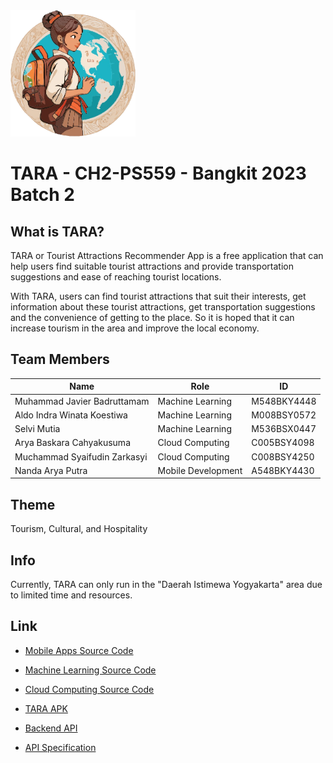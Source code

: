 <img src="https://github.com/TARA-Project/.github/blob/main/profile/tara-logo.png" width="200">

# TARA - CH2-PS559 - Bangkit 2023 Batch 2

## What is TARA?

TARA or Tourist Attractions Recommender App is a free application that can help users find suitable tourist attractions and provide transportation suggestions and ease of reaching tourist locations.

With TARA, users can find tourist attractions that suit their interests, get information about these tourist attractions, get transportation suggestions and the convenience of getting to the place. So it is hoped that it can increase tourism in the area and improve the local economy.

## Team Members

| Name                            | Role               | ID          |
| ------------------------------- | ------------------ | ----------- |
| Muhammad Javier Badruttamam     | Machine Learning   | M548BKY4448 |
| Aldo Indra Winata Koestiwa      | Machine Learning   | M008BSY0572 |
| Selvi Mutia                     | Machine Learning   | M536BSX0447 |
| Arya Baskara Cahyakusuma        | Cloud Computing    | C005BSY4098 |
| Muchammad Syaifudin Zarkasyi    | Cloud Computing    | C008BSY4250 |
| Nanda Arya Putra                | Mobile Development | A548BKY4430 |

## Theme

Tourism, Cultural, and Hospitality

## Info

Currently, TARA can only run in the "Daerah Istimewa Yogyakarta" area due to limited time and resources.

## Link

- [Mobile Apps Source Code](https://github.com/TARA-Project/tara-mobile)
- [Machine Learning Source Code](https://github.com/TARA-Project/tara-ML)
- [Cloud Computing Source Code]()

- [TARA APK](https://drive.google.com/file/d/1Y3RN8yWtI4PF9s_8DyMaFO3jxl4barpl/view?usp=sharing)
- [Backend API](https://tara-api2-72oh4bxmxq-as.a.run.app/)
- [API Specification](https://docs.google.com/document/d/18eF9pdPQ6_vOIk_YCLPnpcD365Jvu2FvdSFCBx0KUAI/edit?usp=sharing)

